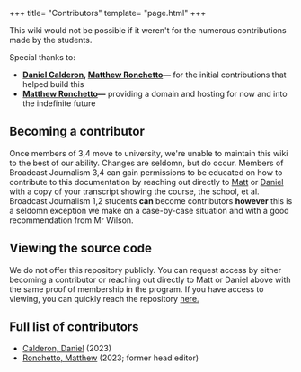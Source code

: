 +++
title= "Contributors"
template= "page.html"
+++

This wiki would not be possible if it weren't for the numerous contributions made by the students.

Special thanks to:
  - **[Daniel Calderon](https://daniel.cafe), [Matthew Ronchetto](https://maatt.fr)&mdash;** for the initial contributions that helped build this 
  - **[Matthew Ronchetto](https://maatt.fr)&mdash;** providing a domain and hosting for now and into the indefinite future

## Becoming a contributor
Once members of 3,4 move to university, we're unable to maintain this wiki to the best of our ability. Changes are seldomn, but do occur. Members of Broadcast Journalism 3,4 can gain permissions to be educated on how to contribute to this documentation by reaching out directly to [Matt](https://maatt.fr) or [Daniel](https://daniel.cafe) with a copy of your transcript showing the course, the school, et al. Broadcast Journalism 1,2 students **can** become contributors **however** this is a seldomn exception we make on a case-by-case situation and with a good recommendation from Mr Wilson.

## Viewing the source code
We do not offer this repository publicly. You can request access by either becoming a contributor or reaching out directly to Matt or Daniel above with the same proof of membership in the program. If you have access to viewing, you can quickly reach the repository [here.](https://github.com/doamatto/falcon5-wiki.git)

## Full list of contributors
- [Calderon, Daniel](https://daniel.cafe) (2023)
- [Ronchetto, Matthew](https://maatt.fr) (2023; former head editor)
